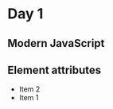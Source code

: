 # Day 1


## Modern JavaScript



## Element attributes

- Item 2 <!-- .element: class="fragment" data-fragment-index="1" -->
- Item 1 <!-- .element: class="fragment" data-fragment-index="2" -->